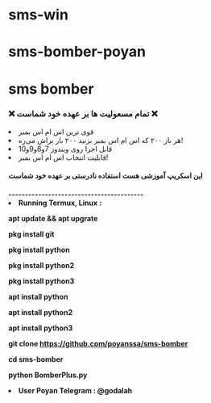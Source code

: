 # sms-win
# sms-bomber-poyan
# sms bomber
<h3>❌ تمام مسعولیت ها بر عهده خود شماست ❌</h3>
<li>قوی ترین اس ام اس بمبر</li>
<li>هر بار ۲۰۰ که اس ام اس بمبر بزنید ۲۰۰ بار براش می‌ره!  </li>
<li>قابل اجرا روی ویندوز 7و8و9و10</li>
<li>قابلیت انتخاب اس ام اس بمبر! </li>
<h4>این اسکریپ آموزشی هست استفاده نادرستی بر عهده خود شماست <h4>
-----------------------------------------
<li> Running Termux, Linux :  </li>
  
apt update && apt upgrate 

pkg install git

pkg install python

pkg install python2

pkg install python3

apt install python

apt install python2

apt install python3

git clone https://github.com/poyanssa/sms-bomber

cd sms-bomber

python BomberPlus.py

<li> User Poyan Telegram : @godalah </li>
